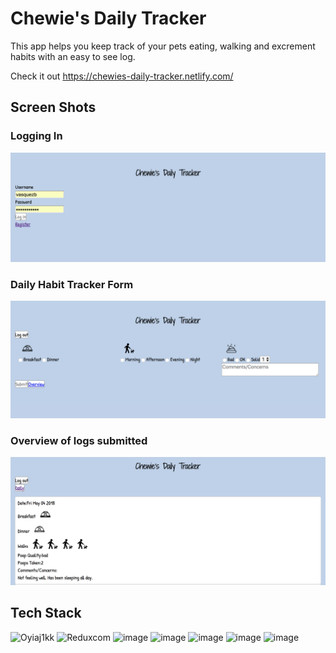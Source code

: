 <h1>Chewie's Daily Tracker</h1>
This app helps you keep track of your pets eating, walking and excrement habits with an easy to see log. 

Check it out 
https://chewies-daily-tracker.netlify.com/

<h2>Screen Shots</h2>
<h3>Logging In</h3>
<img src="/ScreenShots/LoggingIn.png" alt="LoggingIn">
<h3>Daily Habit Tracker Form </h3>
<img src="/ScreenShots/DailyTrackerForm.png" alt="LoggingIn">
<h3>Overview of logs submitted</h3>
<img src="/ScreenShots/OverviewLogs.png" alt="LoggingIn">
<br>
<h2>Tech Stack</h2>
<img src="https://img.stackshare.io/service/1020/OYIaJ1KK.png" alt="Oyiaj1kk">
<img itemprop="image" src="https://img.stackshare.io/stack/15297/reduxcom.png" alt="Reduxcom">
<img alt="image" itemprop="image" src="https://img.stackshare.io/service/1011/GWnVTc9j.png">
<img alt="image" itemprop="image" src="https://img.stackshare.io/service/1209/javascript.jpeg">
<img alt="image" itemprop="image" src="https://img.stackshare.io/service/2538/kEpgHiC9.png">
<img alt="image" itemprop="image" src="https://img.stackshare.io/service/1030/leaf-360x360.png">
<img alt="image" itemprop="image" src="https://img.stackshare.io/service/1231/rMSbg7XZ.png">
